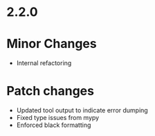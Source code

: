 # 2.2.0

# Minor Changes

- Internal refactoring

# Patch changes

- Updated tool output to indicate error dumping 
- Fixed type issues from mypy
- Enforced black formatting
